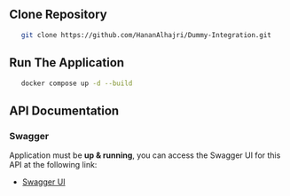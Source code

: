 ## Clone Repository

```bash
   git clone https://github.com/HananAlhajri/Dummy-Integration.git
```

## Run The Application

```bash
   docker compose up -d --build
```

## API Documentation

### Swagger
Application must be **up & running**, you can access the Swagger UI for this API at the following link:
* [Swagger UI](http://localhost:8090/vrc/api-docs)
